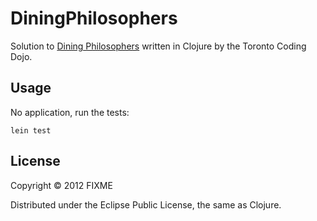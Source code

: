 # DiningPhilosophers

Solution to [Dining Philosophers](http://en.wikipedia.org/wiki/Dining_philosophers_problem) 
written in Clojure  by the Toronto Coding Dojo.

## Usage

No application, run the tests:

    lein test

## License

Copyright © 2012 FIXME

Distributed under the Eclipse Public License, the same as Clojure.
